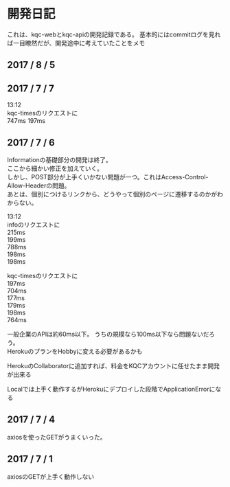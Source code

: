 # 開発日記
これは、kqc-webとkqc-apiの開発記録である。
基本的にはcommitログを見れば一目瞭然だが、開発途中に考えていたことをメモ

## 2017 / 8 / 5

## 2017 / 7 / 7
13:12  
  kqc-timesのリクエストに  
  747ms
  197ms

## 2017 / 7 / 6
Informationの基礎部分の開発は終了。  
ここから細かい修正を加えていく。  
しかし、POST部分が上手くいかない問題が一つ。これはAccess-Control-Allow-Headerの問題。  
あとは、個別につけるリンクから、どうやって個別のページに遷移するのかがわからない。

13:12  
 infoのリクエストに  
      215ms  
      199ms  
      788ms  
      198ms  
      198ms  

 kqc-timesのリクエストに  
      197ms  
      704ms  
      177ms  
      179ms  
      198ms  
      764ms  

 一般企業のAPIは約60ms以下。
 うちの規模なら100ms以下なら問題ないだろう。  
 HerokuのプランをHobbyに変える必要があるかも  

 HerokuのCollaboratorに追加すれば、料金をKQCアカウントに任せたまま開発が出来る

 Localでは上手く動作するがHerokuにデプロイした段階でApplicationErrorになる

## 2017 / 7 / 4
axiosを使ったGETがうまくいった。


## 2017 / 7 / 1
axiosのGETが上手く動作しない
